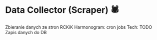 # Data Collector (Scraper) 🕷️

Zbieranie danych ze stron RCKiK
Harmonogram: cron jobs
Tech: TODO
Zapis danych do DB